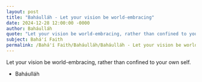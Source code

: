 ```yaml
---
layout: post
title: "Baháulláh - Let your vision be world-embracing"
date: 2024-12-28 12:00:00 -0000
author: Baháulláh
quote: "Let your vision be world-embracing, rather than confined to your own self."
subject: Bahá'í Faith
permalink: /Bahá'í Faith/Baháulláh/Baháulláh - Let your vision be world-embracing
---
```


Let your vision be world-embracing, rather than confined to your own self.

- Baháulláh
